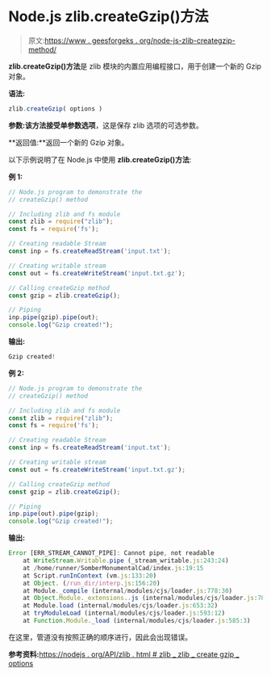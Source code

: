 # Node.js zlib.createGzip()方法

> 原文:[https://www . geesforgeks . org/node-js-zlib-creategzip-method/](https://www.geeksforgeeks.org/node-js-zlib-creategzip-method/)

**zlib.createGzip()方法**是 zlib 模块的内置应用编程接口，用于创建一个新的 Gzip 对象。

**语法:**

```js
zlib.createGzip( options )
```

**参数:**该方法接受单参数**选项**，这是保存 zlib 选项的可选参数。

**返回值:**返回一个新的 Gzip 对象。

以下示例说明了在 Node.js 中使用 **zlib.createGzip()方法**:

**例 1:**

```js
// Node.js program to demonstrate the     
// createGzip() method

// Including zlib and fs module
const zlib = require("zlib");
const fs = require('fs');

// Creating readable Stream
const inp = fs.createReadStream('input.txt');

// Creating writable stream
const out = fs.createWriteStream('input.txt.gz');

// Calling createGzip method
const gzip = zlib.createGzip();

// Piping
inp.pipe(gzip).pipe(out);
console.log("Gzip created!");
```

**输出:**

```js
Gzip created!

```

**例 2:**

```js
// Node.js program to demonstrate the     
// createGzip() method

// Including zlib and fs module
const zlib = require("zlib");
const fs = require('fs');

// Creating readable Stream
const inp = fs.createReadStream('input.txt');

// Creating writable stream
const out = fs.createWriteStream('input.txt.gz');

// Calling createGzip method
const gzip = zlib.createGzip();

// Piping
inp.pipe(out).pipe(gzip);
console.log("Gzip created!");
```

**输出:**

```js
Error [ERR_STREAM_CANNOT_PIPE]: Cannot pipe, not readable
    at WriteStream.Writable.pipe (_stream_writable.js:243:24)
    at /home/runner/SomberMonumentalCad/index.js:19:15
    at Script.runInContext (vm.js:133:20)
    at Object. (/run_dir/interp.js:156:20)
    at Module._compile (internal/modules/cjs/loader.js:778:30)
    at Object.Module._extensions..js (internal/modules/cjs/loader.js:789:10)
    at Module.load (internal/modules/cjs/loader.js:653:32)
    at tryModuleLoad (internal/modules/cjs/loader.js:593:12)
    at Function.Module._load (internal/modules/cjs/loader.js:585:3)

```

在这里，管道没有按照正确的顺序进行，因此会出现错误。

**参考资料:**[https://nodejs . org/API/zlib . html # zlib _ zlib _ create gzip _ options](https://nodejs.org/api/zlib.html#zlib_zlib_creategzip_options)